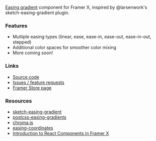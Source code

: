 [Easing gradient](https://larsenwork.com/easing-gradients/) component for Framer X, inspired by @larsenwork's sketch-easing-gradient plugin. 

### Features

* Multiple easing types (linear, ease, ease-in, ease-out, ease-in-out, stepped)
* Additional color spaces for smoother color mixing
* More coming soon!

### Links

* [Source code](https://github.com/jaames/framer-easing-gradients)
* [Issues / feature requests](https://github.com/jaames/framer-easing-gradients/issues)
* [Framer Store page](https://store.framer.com/package/rakujira/easing-gradients)

### Resources

* [sketch-easing-gradient](https://github.com/larsenwork/sketch-easing-gradient)
* [postcss-easing-gradients](https://github.com/larsenwork/postcss-easing-gradients)
* [chroma.js](https://github.com/gka/chroma.js/)
* [easing-coordinates](https://www.npmjs.com/package/easing-coordinates)
* [Introduction to React Components in Framer X](https://designcode.io/framer-x-react-components)


